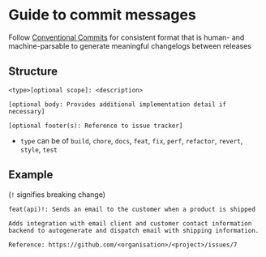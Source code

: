 # Guide to commit messages

Follow [Conventional Commits](https://www.conventionalcommits.org/en/v1.0.0/) for consistent format that is human- and machine-parsable to generate meaningful changelogs between releases

## Structure

```text
<type>[optional scope]: <description>

[optional body: Provides additional implementation detail if necessary]

[optional footer(s): Reference to issue tracker]
```

- `type` can be of `build`, `chore`, `docs`, `feat`, `fix`, `perf`, `refactor`, `revert`, `style`, `test` 

## Example 

(`!` signifies breaking change) 

```text
feat(api)!: Sends an email to the customer when a product is shipped

Adds integration with email client and customer contact information backend to autogenerate and dispatch email with shipping information. 

Reference: https://github.com/<organisation>/<project>/issues/7
```
